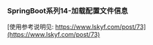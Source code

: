 ###  SpringBoot系列14-加载配置文件信息
[使用参考说明见: https://www.lskyf.com/post/73](https://www.lskyf.com/post/73)
